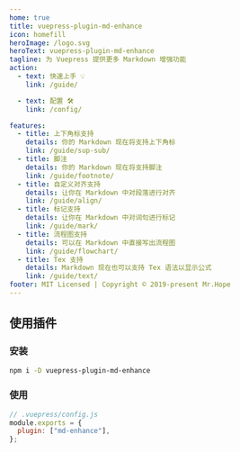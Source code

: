```yaml
---
home: true
title: vuepress-plugin-md-enhance
icon: homefill
heroImage: /logo.svg
heroText: vuepress-plugin-md-enhance
tagline: 为 Vuepress 提供更多 Markdown 增强功能
action:
  - text: 快速上手 💡
    link: /guide/

  - text: 配置 🛠
    link: /config/

features:
  - title: 上下角标支持
    details: 你的 Markdown 现在将支持上下角标
    link: /guide/sup-sub/
  - title: 脚注
    details: 你的 Markdown 现在将支持脚注
    link: /guide/footnote/
  - title: 自定义对齐支持
    details: 让你在 Markdown 中对段落进行对齐
    link: /guide/align/
  - title: 标记支持
    details: 让你在 Markdown 中对词句进行标记
    link: /guide/mark/
  - title: 流程图支持
    details: 可以在 Markdown 中直接写出流程图
    link: /guide/flowchart/
  - title: Tex 支持
    details: Markdown 现在也可以支持 Tex 语法以显示公式
    link: /guide/text/
footer: MIT Licensed | Copyright © 2019-present Mr.Hope
---
```


## 使用插件

### 安装

```bash
npm i -D vuepress-plugin-md-enhance
```

### 使用

```js {3}
// .vuepress/config.js
module.exports = {
  plugin: ["md-enhance"],
};
```
